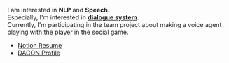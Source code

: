I am interested in **NLP** and **Speech**.  
Especially, I'm interested in **[dialogue system](https://en.wikipedia.org/wiki/Dialogue_system)**.  
Currently, I'm participating in the team project about making a voice agent playing with the player in the social game.  

- [Notion Resume](https://information.notion.site/Jae-Young-Suh-97352f16e3624766ba267fcc87bac966)
- [DACON Profile](https://dacon.io/myprofile/413816/competition)
